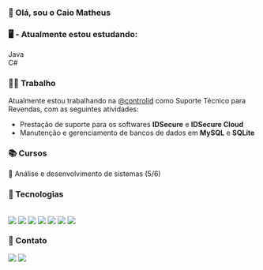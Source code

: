 ### 👋 Olá, sou o Caio Matheus

### 🖥️ - Atualmente estou estudando: 

Java <br/>
C# <br/>

### 👨‍💼 Trabalho

Atualmente estou trabalhando na <a href="https://github.com/controlid">@controlid</a> como Suporte Técnico para Revendas, com as seguintes atividades:

- Prestação de suporte para os softwares **IDSecure** e **IDSecure Cloud**
- Manutenção e gerenciamento de bancos de dados em **MySQL** e **SQLite**

### 📚 Cursos

📕 Análise e desenvolvimento de sistemas (5/6)

### 📖 Tecnologias
<div style="display: inline_block"><br/>
<img align="center" alt"java" src="https://img.shields.io/badge/Java-ED8B00?style=for-the-badge&logo=openjdk&logoColor=white">
<img align="center" alt"csharp" src="https://custom-icon-badges.demolab.com/badge/C%23-%23239120.svg?logo=cshrp&logoColor=white">
<img align="center" alt"html5" src="https://img.shields.io/badge/HTML5-E34F26?style=for-the-badge&logo=html5&logoColor=white">
<img align="center" alt"css" src="https://img.shields.io/badge/CSS3-1572B6?style=for-the-badge&logo=css3&logoColor=white">
<img align="center" alt"mysql" src="https://img.shields.io/badge/MySQL-00000F?style=for-the-badge&logo=mysql&logoColor=white">
<img align="center" alt"aws" src="https://img.shields.io/badge/Amazon_AWS-232F3E?style=for-the-badge&logo=amazon-aws&logoColor=white">
<img align="center" alt"aws" src="https://img.shields.io/badge/Amazon_AWS-232F3E?style=for-the-badge&logo=amazon-aws&logoColor=white">

### 📧 Contato

<a href="https://www.linkedin.com/in/caio-matheus-b68977236/"><img src="https://img.shields.io/badge/-LinkedIn-%230077B5?style=for-the-badge&logo=linkedin&logoColor=white"></a> 
<a href="mailto:cmathxus@gmail.com"><img src="https://img.shields.io/badge/-Gmail-%23333?style=for-the-badge&logo=gmail&logoColor=white"></a>

